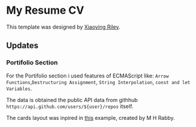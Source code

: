 # My Resume CV

This template was designed by [Xiaoying Riley](http://themes.3rdwavemedia.com).

## Updates

### Portifolio Section

For the Portifolio section i used features of ECMAScript like: `Arrow Functions`,`Destructuring Assignment`, `String Interpolation`, `const and let Variables`.

The data is obtained the public API data from githhub `https://api.github.com/users/${user}/repos` itself.

The cards layout was inpired in [this](https://codepen.io/mhrkit/pen/GGqdvr?editors=1010) example, created by M H Rabby.

